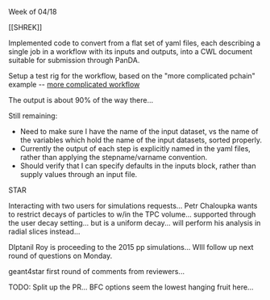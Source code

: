 Week of 04/18

[[SHREK]]

Implemented code to convert from a flat set of yaml files, each describing a single job in a workflow with its inputs and outputs, into a CWL document suitable for submission through PanDA.

Setup a test rig for the workflow, based on the "more complicated pchain" example --  [more complicated workflow](https://panda-wms.readthedocs.io/en/latest/client/pchain.html#more-complicated-chain) 

The output is about 90% of the way there...

Still remaining:  
- Need to make sure I have the name of the input dataset, vs the name of the variables which hold the name of the input datasets, sorted properly.
- Currently the output of each step is explicitly named in the yaml files, rather than applying the stepname/varname convention.
- Should verify that I can specify defaults in the inputs block, rather than supply values through an input file.

STAR

Interacting with two users for simulations requests... Petr Chaloupka wants to restrict decays of particles to w/in the TPC volume... supported through the user decay setting... but is a uniform decay...  will perform his analysis in radial slices instead...

DIptanil Roy is proceeding to the 2015 pp simulations... WIll follow up next round of questions on Monday.

geant4star first round of comments from reviewers... 

TODO:  Split up the PR... BFC options seem the lowest hanging fruit here...